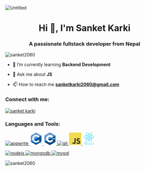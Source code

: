 ![Untitled](https://github.com/user-attachments/assets/df2aad90-1f88-4dc0-bd5a-14ca30041b3a)<h1 align="center">Hi 👋, I'm Sanket Karki</h1>
<h3 align="center">A passionate fullstack developer from Nepal</h3>

<p align="left"> <img src="https://komarev.com/ghpvc/?username=sanket2060&label=Profile%20views&color=0e75b6&style=flat" alt="sanket2060" /> </p>

- 🌱 I’m currently learning **Backend Development**

- 💬 Ask me about **JS**

- 📫 How to reach me **sanketkarki2060@gmail.com**

<h3 align="left">Connect with me:</h3>
<p align="left">
<a href="https://www.linkedin.com/in/sanket-karki-942617184" target="blank"><img align="center" src="https://raw.githubusercontent.com/rahuldkjain/github-profile-readme-generator/master/src/images/icons/Social/linked-in-alt.svg" alt="sanket karki" height="30" width="40" /></a>
</p>

<h3 align="left">Languages and Tools:</h3>
<p align="left"> <a href="https://appwrite.io" target="_blank" rel="noreferrer"> <img src="https://www.vectorlogo.zone/logos/appwriteio/appwriteio-icon.svg" alt="appwrite" width="40" height="40"/> </a> <a href="https://www.cprogramming.com/" target="_blank" rel="noreferrer"> <img src="https://raw.githubusercontent.com/devicons/devicon/master/icons/c/c-original.svg" alt="c" width="40" height="40"/> </a> <a href="https://www.w3schools.com/cpp/" target="_blank" rel="noreferrer"> <img src="https://raw.githubusercontent.com/devicons/devicon/master/icons/cplusplus/cplusplus-original.svg" alt="cplusplus" width="40" height="40"/> </a> <a href="https://git-scm.com/" target="_blank" rel="noreferrer"> <img src="https://www.vectorlogo.zone/logos/git-scm/git-scm-icon.svg" alt="git" width="40" height="40"/> </a> <a href="https://developer.mozilla.org/en-US/docs/Web/JavaScript" target="_blank" rel="noreferrer"> <img src="https://raw.githubusercontent.com/devicons/devicon/master/icons/javascript/javascript-original.svg" alt="javascript" width="40" height="40"/> </a> <a href="https://reactjs.org/" target="_blank" rel="noreferrer"> <img src="https://raw.githubusercontent.com/devicons/devicon/master/icons/react/react-original-wordmark.svg" alt="react" width="40" height="40"/> </a> </p>
<a href="https://nodejs.org/" target="_blank" rel="noreferrer"> <img src="[https://raw.githubusercontent.com/devicons/devicon/master/icons/react/react-original-wordmark.svg](https://d1uxiwmpc9j4yg.cloudfront.net/images/all/71302-express.js-chrome-javascript-system-node.js-v8-runtime_1687631713.png)" alt="nodejs" width="40" height="40"/> </a>
<a href="https://mongodb.com/" target="_blank" rel="noreferrer"> <img src="![Untitled](https://github.com/user-attachments/assets/4635157e-aa00-4aa5-99f7-e05b8c564e62)
" alt="mongodb" width="40" height="40"/> </a>
<a href="https://mysql.org/" target="_blank" rel="noreferrer"> <img src="[https://raw.githubusercontent.com/devicons/devicon/master/icons/react/react-original-wordmark.svg](https://d1.awsstatic.com/asset-repository/products/amazon-rds/1024px-MySQL.ff87215b43fd7292af172e2a5d9b844217262571.png)" alt="mysql" width="40" height="40"/> </a>


<p><img align="center" src="https://github-readme-streak-stats.herokuapp.com/?user=sanket2060&" alt="sanket2060" /></p>
